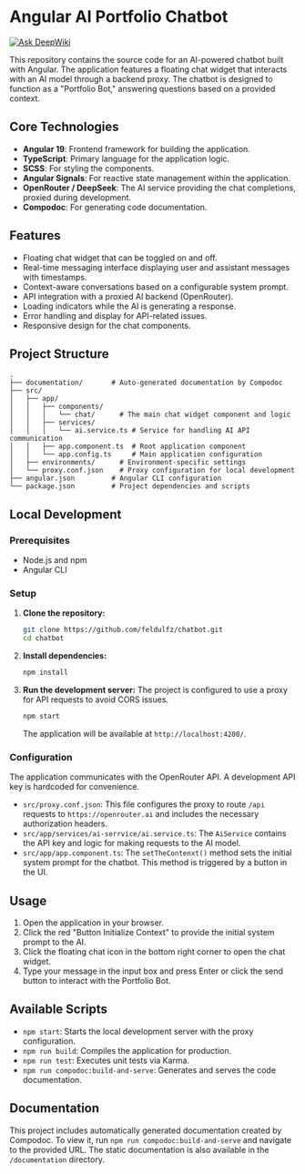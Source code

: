 # Angular AI Portfolio Chatbot
[![Ask DeepWiki](https://devin.ai/assets/askdeepwiki.png)](https://deepwiki.com/feldulfz/chatbot)

This repository contains the source code for an AI-powered chatbot built with Angular. The application features a floating chat widget that interacts with an AI model through a backend proxy. The chatbot is designed to function as a "Portfolio Bot," answering questions based on a provided context.

## Core Technologies

*   **Angular 19**: Frontend framework for building the application.
*   **TypeScript**: Primary language for the application logic.
*   **SCSS**: For styling the components.
*   **Angular Signals**: For reactive state management within the application.
*   **OpenRouter / DeepSeek**: The AI service providing the chat completions, proxied during development.
*   **Compodoc**: For generating code documentation.

## Features

*   Floating chat widget that can be toggled on and off.
*   Real-time messaging interface displaying user and assistant messages with timestamps.
*   Context-aware conversations based on a configurable system prompt.
*   API integration with a proxied AI backend (OpenRouter).
*   Loading indicators while the AI is generating a response.
*   Error handling and display for API-related issues.
*   Responsive design for the chat components.

## Project Structure

```
.
├── documentation/       # Auto-generated documentation by Compodoc
├── src/
│   ├── app/
│   │   ├── components/
│   │   │   └── chat/      # The main chat widget component and logic
│   │   ├── services/
│   │   │   └── ai.service.ts # Service for handling AI API communication
│   │   ├── app.component.ts  # Root application component
│   │   └── app.config.ts     # Main application configuration
│   ├── environments/      # Environment-specific settings
│   └── proxy.conf.json    # Proxy configuration for local development
├── angular.json         # Angular CLI configuration
└── package.json         # Project dependencies and scripts
```

## Local Development

### Prerequisites

*   Node.js and npm
*   Angular CLI

### Setup

1.  **Clone the repository:**
    ```bash
    git clone https://github.com/feldulfz/chatbot.git
    cd chatbot
    ```

2.  **Install dependencies:**
    ```bash
    npm install
    ```

3.  **Run the development server:**
    The project is configured to use a proxy for API requests to avoid CORS issues.
    ```bash
    npm start
    ```
    The application will be available at `http://localhost:4200/`.

### Configuration

The application communicates with the OpenRouter API. A development API key is hardcoded for convenience.

*   `src/proxy.conf.json`: This file configures the proxy to route `/api` requests to `https://openrouter.ai` and includes the necessary authorization headers.
*   `src/app/services/ai-serrvice/ai.service.ts`: The `AiService` contains the API key and logic for making requests to the AI model.
*   `src/app/app.component.ts`: The `setTheContenxt()` method sets the initial system prompt for the chatbot. This method is triggered by a button in the UI.

## Usage

1.  Open the application in your browser.
2.  Click the red "Button Initialize Context" to provide the initial system prompt to the AI.
3.  Click the floating chat icon in the bottom right corner to open the chat widget.
4.  Type your message in the input box and press Enter or click the send button to interact with the Portfolio Bot.

## Available Scripts

*   `npm start`: Starts the local development server with the proxy configuration.
*   `npm run build`: Compiles the application for production.
*   `npm run test`: Executes unit tests via Karma.
*   `npm run compodoc:build-and-serve`: Generates and serves the code documentation.

## Documentation

This project includes automatically generated documentation created by Compodoc. To view it, run `npm run compodoc:build-and-serve` and navigate to the provided URL. The static documentation is also available in the `/documentation` directory.